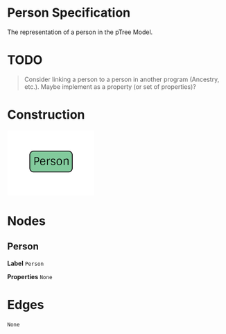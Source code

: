 # Person Specification
The representation of a person in the pTree Model.

# TODO
> Consider linking a person to a person in another program (Ancestry, etc.).
> Maybe implement as a property (or set of properties)?

# Construction

![](../img/what/person.png)

# Nodes

## Person

**Label** `Person`

**Properties**
`None`

# Edges
`None`
